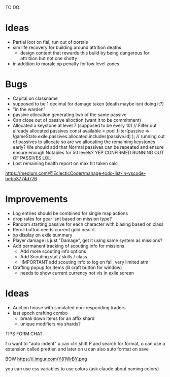 TO DO:

# Ideas
- Partial loot on fial, run out of portals
- sim life recovery for building around attrition deaths
    - design content that rewards this build by being dangerous for attritiion but not one shotty
- in addition to morale xp penalty for low level zones

# Bugs
- Capital on classname
- supposed to be 1 decimal for damage taken (death maybe isnt doing it?)
- "in the warden"
- passive allocation generating two of the same passive
- Can close out of passive alloction (want it to be commitment)
- Allocated a keystone at level 7 (supposed to be every 10)
    // Filter out already allocated passives
    const available = pool.filter(passive => 
        !gameState.exile.passives.allocated.includes(passive.id)
    ); 
    // running out of passives to allocate so are we allocating the remaining keystones early? We should add that Normal passives can be repeated and ensure ensure enough Notables for 50 levels? YEP CONFIRMED RUNNING OUT OF PASSIVES LOL
- Lost remaining health report on max hit taken calc 

https://medium.com/@EclecticCoder/manage-todo-list-in-vscode-beb53774d776


# Improvements
- Log entries should be combined for single map actions
- drop rates for gear isnt based on mission type?
- Random starting passive for each character with biasing based on class
- Reroll button needs current gold near it.
- xp display on exile summary
- Player damage is just "Damage", get it using same system as missions?
- Add permanent tracking of scouting info for missions  
    - Add more scouting info options
    - Add Scouting stat / skills / class
    - !IMPORTANT add scouting info to log on fail, very limited atm
- Crafting popup for items (lil craft button for window)
    - needs to show current currency not vis in exile screen



# Ideas
- Auction house with simulated non-responding traders
- last epoch crafting combo
    - break down items for an affix shard
    - unique modifiers via shards?

TIPS FORM CHAT

f u want to "auto indent" u can ctrl shift P and search for format, u can use a extension called prettier. and later on u can also auto format on save 

BOW https://i.imgur.com/Y81WrBY.png


you can use css variables to use colors (ask claude about naming colors)